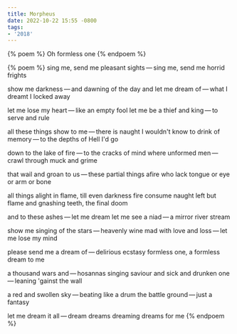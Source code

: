 ```yaml
---
title: Morpheus
date: 2022-10-22 15:55 -0800
tags:
- '2018'
---
```

{% poem %}
Oh formless one
{% endpoem %}

{% poem %}
sing me, send me pleasant sights&thinsp;—&thinsp;sing me, send me horrid frights

show me darkness&thinsp;—&thinsp;and dawning of the day
and let me dream of&thinsp;—&thinsp;what I dreamt I locked away
 
let me lose my heart&thinsp;—&thinsp;like an empty fool
let me be a thief and king&thinsp;—&thinsp;to serve and rule

all these things show to me&thinsp;—&thinsp;there is naught I wouldn't know
to drink of memory&thinsp;—&thinsp;to the depths of Hell I'd go

down to the lake of fire&thinsp;—&thinsp;to the cracks of mind
where unformed men&thinsp;—&thinsp;crawl through muck and grime

that wail and groan to us&thinsp;—&thinsp;these partial things afire
who lack tongue or eye or arm or bone

all things alight in flame, till even darkness fire consume
naught left but flame and gnashing teeth, the final doom

and to these ashes&thinsp;—&thinsp;let me dream
let me see a niad&thinsp;—&thinsp;a mirror river stream 

show me singing of the stars&thinsp;—&thinsp;heavenly wine
mad with love and loss&thinsp;—&thinsp;let me lose my mind

please send me a dream of&thinsp;—&thinsp;delirious ecstasy
formless one, a formless dream to me

a thousand wars and&thinsp;—&thinsp;hosannas singing saviour
and sick and drunken one&thinsp;—&thinsp;leaning 'gainst the wall

a red and swollen sky&thinsp;—&thinsp;beating like a drum
the battle ground&thinsp;—&thinsp;just a fantasy

let me dream it all&thinsp;—&thinsp;dream dreams dreaming dreams for me
{% endpoem %}
